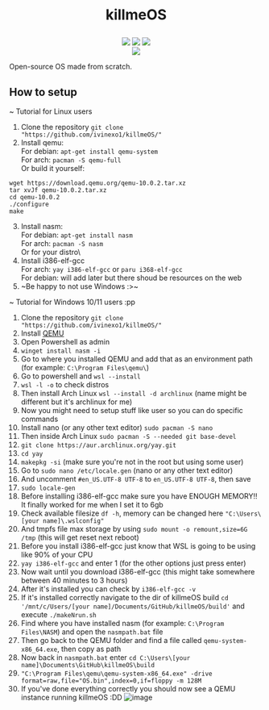 # <p align="center" dir="auto">killmeOS</p>
<div align="center" dir="auto">
  <img src="https://img.shields.io/github/contributors/ivinexo1/killmeOS"></img>
  <img src="https://img.shields.io/github/commit-activity/w/ivinexo1/killmeOS"></img>
  <img src="https://img.shields.io/github/stars/ivinexo1/killmeOS"></img>
</div>

<div align="center" dir="auto">
  <img src="https://github.com/user-attachments/assets/c319f234-fbf6-473a-9af1-dc54adec1504"></img>
</div>

Open-source OS made from scratch.

## How to setup

~ Tutorial for Linux users
1. Clone the repository `git clone "https://github.com/ivinexo1/killmeOS/"`
2. Install qemu:\
For debian: `apt-get install qemu-system`\
For arch: `pacman -S qemu-full`\
Or build it yourself:
```
wget https://download.qemu.org/qemu-10.0.2.tar.xz
tar xvJf qemu-10.0.2.tar.xz
cd qemu-10.0.2
./configure
make
```
3. Install nasm:\
For debian: `apt-get install nasm`\
For arch: `pacman -S nasm`\
Or for your distro\
4. Install i386-elf-gcc\
For arch: `yay i386-elf-gcc` or `paru i368-elf-gcc`\
For debian: will add later but there shoud be resources on the web
5. ~Be happy to not use Windows :>~

~ Tutorial for Windows 10/11 users :pp
1. Clone the repository `git clone "https://github.com/ivinexo1/killmeOS/"`
2. Install [QEMU](https://download.qemu.org/)
3. Open Powershell as admin
4. `winget install nasm -i`
8. Go to where you installed QEMU and add that as an environment path (for example: `C:\Program Files\qemu\`)
9. Go to powershell and `wsl --install`
10. `wsl -l -o` to check distros
11. Then install Arch Linux `wsl --install -d archlinux` (name might be different but it's archlinux for me)
12. Now you might need to setup stuff like user so you can do specific commands
13. Install nano (or any other text editor) `sudo pacman -S nano`
14. Then inside Arch Linux `sudo pacman -S --needed git base-devel`
15. `git clone https://aur.archlinux.org/yay.git`
16. `cd yay`
17. `makepkg -si` (make sure you're not in the root but using some user)
18. Go to `sudo nano /etc/locale.gen` (nano or any other text editor)
19. And uncomment `#en_US.UTF-8 UTF-8` to `en_US.UTF-8 UTF-8`, then save
20. `sudo locale-gen`
21. Before installing i386-elf-gcc make sure you have ENOUGH MEMORY!! It finally worked for me when I set it to 6gb
22. Check available filesize `df -h`, memory can be changed here `"C:\Users\[your name]\.wslconfig"`
23. And tmpfs file max storage by using `sudo mount -o remount,size=6G /tmp` (this will get reset next reboot)
24. Before you install i386-elf-gcc just know that WSL is going to be using like 90% of your CPU
25. `yay i386-elf-gcc` and enter 1 (for the other options just press enter)
26. Now wait until you download i386-elf-gcc (this might take somewhere between 40 minutes to 3 hours)
27. After it's installed you can check by `i386-elf-gcc -v`
28. If it's installed correctly navigate to the dir of killmeOS build `cd '/mnt/c/Users/[your name]/Documents/GitHub/killmeOS/build'` and execute `./makeNrun.sh`
29. Find where you have installed nasm (for example: `C:\Program Files\NASM`) and open the `nasmpath.bat` file
30. Then go back to the QEMU folder and find a file called `qemu-system-x86_64.exe`, then copy as path
32. Now back in `nasmpath.bat` enter `cd C:\Users\[your name]\Documents\GitHub\killmeOS\build`
33. `"C:\Program Files\qemu\qemu-system-x86_64.exe" -drive format=raw,file="OS.bin",index=0,if=floppy -m 128M`
34. If you've done everything correctly you should now see a QEMU instance running killmeOS :DD
![image](https://github.com/user-attachments/assets/ef62f435-c829-4a32-8cea-2b304cd11b9f)
